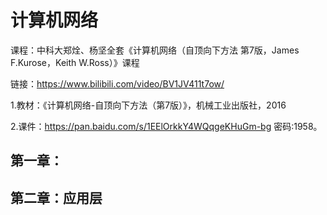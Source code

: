 # 计算机网络

课程：中科大郑烇、杨坚全套《计算机网络（自顶向下方法 第7版，James F.Kurose，Keith W.Ross）》课程

链接：<https://www.bilibili.com/video/BV1JV411t7ow/>

1.教材：《计算机网络-自顶向下方法（第7版）》，机械工业出版社，2016

2.课件：https://pan.baidu.com/s/1EElOrkkY4WQqgeKHuGm-bg 密码:1958。


## 第一章：



## 第二章：应用层

